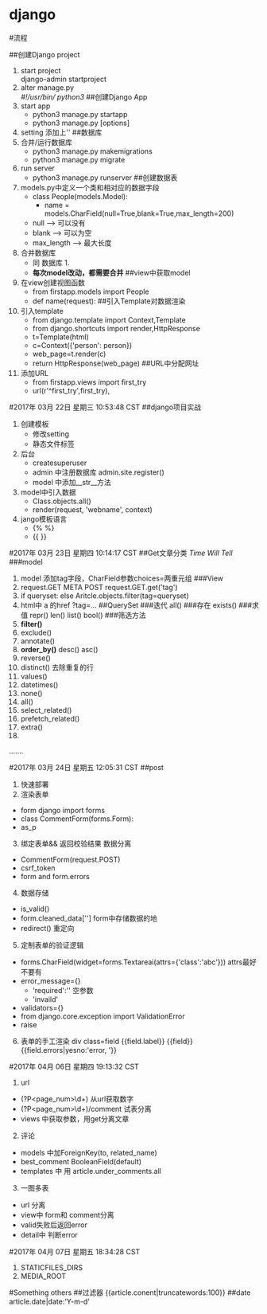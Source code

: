 # django

#流程

##创建Django project
1. start project    
    django-admin startproject <name>
2. alter manage.py    
    *#!/usr/bin/ python3*
##创建Django App
1. start app    
    + python3 manage.py startapp <name>
    + python3 manage.py <command> [options]
2. setting 
    添加上'<jangoappname>'
##数据库
1. 合并/运行数据库
    + python3 manage.py makemigrations
    + python3 manage.py migrate
2. run server
    + python3 manage.py runserver
##创建数据表
1. models.py中定义一个类和相对应的数据字段
    + class People(models.Model):
        - name = models.CharField(null=True,blank=True,max_length=200)
	- null --> 可以没有
	- blank --> 可以为空
	- max_length --> 最大长度
2. 合并数据库
    + 同 数据库 1.  
    + **每次model改动，都需要合并**
##view中获取model
1. 在view创建视图函数
    + from firstapp.models import People
    + def name(request):
##引入Template对数据渲染
1. 引入template
    + from django.template import Context,Template
    + from django.shortcuts import render,HttpResponse
    + t=Template(html)
    + c=Context({'person': person})
    + web_page=t.render(c)
    + return HttpResponse(web_page)
##URL中分配网址
1. 添加URL
    + from firstapp.views import first_try
    + url(r'^first_try',first_try),



#2017年 03月 22日 星期三 10:53:48 CST
##django项目实战
1. 创建模板
    + 修改setting
    + 静态文件标签
2. 后台
    + createsuperuser
    + admin 中注册数据库   admin.site.register()
    + model 中添加__str__方法
3. model中引入数据
    + Class.objects.all()
    + render(request, 'webname', context)
4. jango模板语言
    + {% %}
    + {{ }}


#2017年 03月 23日 星期四 10:14:17 CST
##Get文章分类
*Time Will Tell*
###model
1. model 添加tag字段，CharField参数choices=两重元组
###View
2. request.GET   META   POST
request.GET.get('tag')
3. if queryset:   else
Aritcle.objects.filter(tag=queryset)
4. html中
a 的href  ?tag=... 
##QuerySet
###迭代  all()
###存在  exists()
###求值  repr()  len()  list()  bool()
###筛选方法
1. **filter()**
2. exclude()
3. annotate()
4. **order_by()**   desc()  asc()
5. reverse()
6. distinct()  去除重复的行
7. values()
8. datetimes()
9. none()
10. all()
11. select_related()
12. prefetch_related()
13. extra()
14. 
.......

#2017年 03月 24日 星期五 12:05:31 CST
##post
1. 快速部署
2. 渲染表单
+ form django import forms
+ class CommentForm(forms.Form):
+ as_p
3. 绑定表单&& 返回校验结果  数据分离
+ CommentForm(request.POST)
+ csrf_token
+ form   and   form.errors
4. 数据存储
+ is_valid()
+ form.cleaned_data[''] form中存储数据的地
+ redirect()  重定向
5. 定制表单的验证逻辑
+ forms.CharField(widget=forms.Textareai(attrs={'class':'abc'}))  attrs最好不要有
+ error_message={}   
    - 'required':'' 空参数   
    - 'invaild'
+ validators={}
+ from django.core.exception import ValidationError
+ raise
6. 表单的手工渲染
div class=field
{{field.label}}
{{field}}
{{field.errors|yesno:'error, '}}


#2017年 04月 06日 星期四 19:13:32 CST
1. url
- (?P<page_num>\d+)  从url获取数字
- (?P<page_num>\d+)/comment  试表分离
- views 中获取参数，用get分离文章

2. 评论
- models 中加ForeignKey(to, related_name)
- best_comment BooleanField(default)
- templates 中 用 article.under_comments.all

3. 一图多表
- url 分离
- view中 form和 comment分离
- valid失败后返回error
- detail中 判断error


#2017年 04月 07日 星期五 18:34:28 CST
1. STATICFILES_DIRS
2. MEDIA_ROOT

#Something others
##过滤器  {{article.conent|truncatewords:100}}
##date    article.date|date:'Y-m-d'
